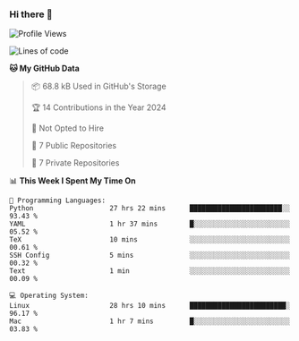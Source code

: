 ### Hi there 👋

<!--
**huayuan4396/huayuan4396** is a ✨ _special_ ✨ repository because its `README.md` (this file) appears on your GitHub profile.

Here are some ideas to get you started:

- 🔭 I’m currently working on ...
- 🌱 I’m currently learning ...
- 👯 I’m looking to collaborate on ...
- 🤔 I’m looking for help with ...
- 💬 Ask me about ...
- 📫 How to reach me: ...
- 😄 Pronouns: ...
- ⚡ Fun fact: ...
-->

<!--START_SECTION:waka-->
![Profile Views](http://img.shields.io/badge/Profile%20Views-0-blue)

![Lines of code](https://img.shields.io/badge/From%20Hello%20World%20I%27ve%20Written-252.8%20thousand%20lines%20of%20code-blue)

**🐱 My GitHub Data** 

> 📦 68.8 kB Used in GitHub's Storage 
 > 
> 🏆 14 Contributions in the Year 2024
 > 
> 🚫 Not Opted to Hire
 > 
> 📜 7 Public Repositories 
 > 
> 🔑 7 Private Repositories 
 > 
📊 **This Week I Spent My Time On** 

```text
💬 Programming Languages: 
Python                   27 hrs 22 mins      ███████████████████████░░   93.43 % 
YAML                     1 hr 37 mins        █░░░░░░░░░░░░░░░░░░░░░░░░   05.52 % 
TeX                      10 mins             ░░░░░░░░░░░░░░░░░░░░░░░░░   00.61 % 
SSH Config               5 mins              ░░░░░░░░░░░░░░░░░░░░░░░░░   00.32 % 
Text                     1 min               ░░░░░░░░░░░░░░░░░░░░░░░░░   00.09 % 

💻 Operating System: 
Linux                    28 hrs 10 mins      ████████████████████████░   96.17 % 
Mac                      1 hr 7 mins         █░░░░░░░░░░░░░░░░░░░░░░░░   03.83 % 
```


<!--END_SECTION:waka-->
